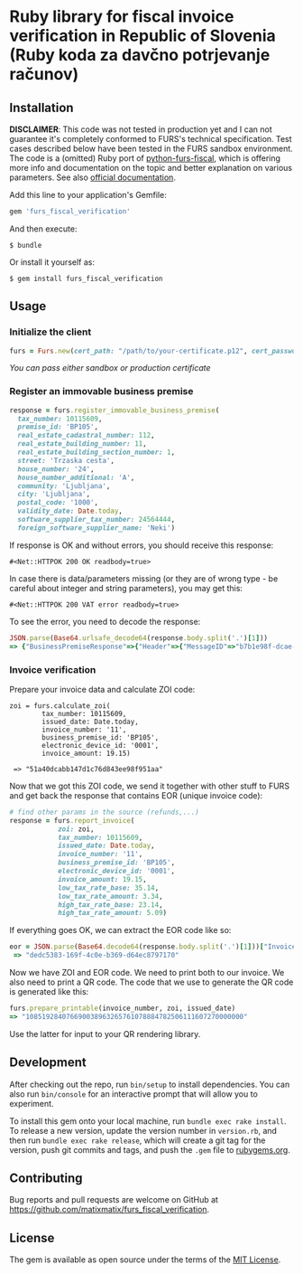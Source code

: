 # Ruby library for fiscal invoice verification in Republic of Slovenia (Ruby koda za davčno potrjevanje računov)

## Installation
**DISCLAIMER**: This code was not  tested in production yet and I can not guarantee it's completely conformed to FURS's technical specification. Test cases described below have been tested in the FURS sandbox environment. The code is a (omitted) Ruby port of  [python-furs-fiscal](https://github.com/boris-savic/python-furs-fiscal), which is offering more info and documentation on the topic and better explanation on various parameters. See also [official documentation](http://www.datoteke.fu.gov.si/dpr/files/TehnicnaDokumentacijaVer1.6.pdf). 

Add this line to your application's Gemfile:

```ruby
gem 'furs_fiscal_verification'
```

And then execute:

    $ bundle

Or install it yourself as:

    $ gem install furs_fiscal_verification

## Usage

### Initialize the client

```ruby
furs = Furs.new(cert_path: "/path/to/your-certificate.p12", cert_password: "SCREWFURS", production: false)
```

*You can pass either sandbox or production certificate*

### Register an immovable business premise

```ruby
response = furs.register_immovable_business_premise(
  tax_number: 10115609, 
  premise_id: 'BP105', 
  real_estate_cadastral_number: 112, 
  real_estate_building_number: 11, 
  real_estate_building_section_number: 1, 
  street: 'Trzaska cesta', 
  house_number: '24', 
  house_number_additional: 'A', 
  community: 'Ljubljana', 
  city: 'Ljubljana', 
  postal_code: '1000', 
  validity_date: Date.today, 
  software_supplier_tax_number: 24564444, 
  foreign_software_supplier_name: 'Neki')
```

If response is OK and without errors, you should receive this response:

`#<Net::HTTPOK 200 OK readbody=true>`

In case there is data/parameters missing (or they are of wrong type - be careful about integer and string parameters), you may get this:

`#<Net::HTTPOK 200 VAT error readbody=true>`

To see the error, you need to decode the response:

```ruby
JSON.parse(Base64.urlsafe_decode64(response.body.split('.')[1]))
=> {"BusinessPremiseResponse"=>{"Header"=>{"MessageID"=>"b7b1e98f-dcae-47af-b829-3237802a2688", "DateTime"=>"2016-07-27T23:15:05"}, "Error"=>{"ErrorCode"=>"S002", "ErrorMessage"=>"Sporočilo ni v skladu s shemo JSON"}}}
```

### Invoice verification

Prepare your invoice data and calculate ZOI code:

```
zoi = furs.calculate_zoi(
        tax_number: 10115609, 
        issued_date: Date.today, 
        invoice_number: '11', 
        business_premise_id: 'BP105', 
        electronic_device_id: '0001', 
        invoice_amount: 19.15)
 
 => "51a40dcabb147d1c76d843ee98f951aa"
```

Now that we got this ZOI code, we send it together with other stuff to FURS and get back the response that contains EOR (unique invoice code):

```ruby
# find other params in the source (refunds,...)
response = furs.report_invoice(
            zoi: zoi, 
            tax_number: 10115609, 
            issued_date: Date.today,
            invoice_number: '11', 
            business_premise_id: 'BP105', 
            electronic_device_id: '0001', 
            invoice_amount: 19.15, 
            low_tax_rate_base: 35.14, 
            low_tax_rate_amount: 3.34, 
            high_tax_rate_base: 23.14, 
            high_tax_rate_amount: 5.09)
```

If everything goes OK, we can extract the EOR code like so:

```ruby
eor = JSON.parse(Base64.decode64(response.body.split('.')[1]))["InvoiceResponse"]["UniqueInvoiceID"]
 => "dedc5383-169f-4c0e-b369-d64ec8797170"
```

Now we have ZOI and EOR code. We need to print both to our invoice. We also need to print a QR code. The code that we use to generate the QR code is generated like this:

```ruby
furs.prepare_printable(invoice_number, zoi, issued_date)
=> "108519284076690038963265761078884782506111607270000000"
```

Use the latter for input to your QR rendering library.

## Development

After checking out the repo, run `bin/setup` to install dependencies. You can also run `bin/console` for an interactive prompt that will allow you to experiment.

To install this gem onto your local machine, run `bundle exec rake install`. To release a new version, update the version number in `version.rb`, and then run `bundle exec rake release`, which will create a git tag for the version, push git commits and tags, and push the `.gem` file to [rubygems.org](https://rubygems.org).

## Contributing

Bug reports and pull requests are welcome on GitHub at https://github.com/matixmatix/furs_fiscal_verification.


## License

The gem is available as open source under the terms of the [MIT License](http://opensource.org/licenses/MIT).

